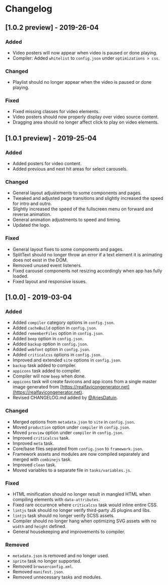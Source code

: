 # Changelog

## [1.0.2 preview] - 2019-26-04
### Added
- Video posters will now appear when video is paused or done playing.
- Compiler: Added `whitelist` to `config.json` under `optimizations > css`.

### Changed
- Playlist should no longer appear when the video is paused or done playing.

### Fixed
- Fixed missing classes for video elements.
- Video posters should now properly display over video source content.
- Dragging area should no longer affect click to play on video elements. 





## [1.0.1 preview] - 2019-25-04
### Added
- Added posters for video content.
- Added previous and next hit areas for select carousels.

### Changed
- General layout adjustements to some components and pages.
- Tweaked and adjusted page transitions and slightly increased the speed for intro and outro.
- Slightly increased the speed of the fullscreen menu on forward and reverse animation.
- General animation adjustments to speed and timing.
- Updated the logo.

### Fixed
- General layout fixes to some components and pages.
- SplitText should no longer throw an error if a text element it is animating does not exist in the DOM.
- Removed unused event listeners.
- Fixed carousel components not resizing accordingly when app has fully loaded.
- Fixed layout and responsive issues.





## [1.0.0] - 2019-03-04
### Added
- Added `compiler` category options in `config.json`.
- Added `cacheBuild` option in `config.json`.
- Added `rememberFiles` option in `config.json`.
- Added `beep` option in `config.json`.
- Added `backup` option in `config.json`.
- Added `webfont` option in `config.json`.
- Added `criticalcss` options in `config.json`.
- Improved and extended `site` options in `config.json`.
- `backup` task added to compiler.
- `appicons` task added to compiler.
- Compiler will now `beep` when done.
- `appicons` task will create favicons and app icons from a single master image generated from [https://realfavicongenerator.net](https://realfavicongenerator.net).
- Revised CHANGELOG.md added by [@AriesDatuin](https://github.com/ariesdatuin).

### Changed
- Merged options from `metadata.json` to `site` in `config.json`.
- Moved `production` option under `compiler` in `config.json`.
- Moved `preview` option under `compiler` in `config.json`.
- Improved `criticalcss` task.
- Improved `meta` task.
- Core/base files separated from `config.json` to `framework.json`.
- Framework assets and modules are now compiled separately and merged with `combinejs` task.
- Improved `clean` task.
- Moved variables to a separate file in `tasks/variables.js`.

### Fixed
- HTML minification should no longer result in mangled HTML when compiling elements with `data-attributes`.
- Fixed rare occurence where `criticalcss` task would inline entire CSS.
- `lintjs` task should no longer verify third-party JS plugins and libs.
- `lintjs` task should no longer verify SCSS assets.
- Compiler should no longer hang when optimizing SVG assets with no `width` and `height` defined.
- General housekeeping and improvements to compiler.

### Removed
- `metadata.json` is removed and no longer used.
- `sprite` task no longer supported.
- Removed `browserconfig.xml`.
- Removed `manifest.json`.
- Removed unnecessary tasks and modules.

